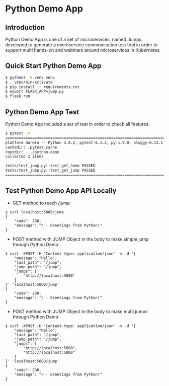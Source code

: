 # Python Demo App

## Introduction

Python Demo App is one of a set of microservices, named Jumps, developed to generate a microservice communication test tool in order to support multi hands-on and webinars around microservices in Kubernetes.

## Quick Start Python Demo App

```bash
$ python3 -m venv venv
$ . venv/bin/activate
$ pip install -r requirements.txt
$ export FLASK_APP=jump.py
$ flask run
```

## Python Demo App Test

Python Demo App included a set of test in order to check all features.

```bash
$ pytest -v
===================================================================================== test session starts =====================================================================================
platform darwin -- Python 3.8.2, pytest-6.1.2, py-1.9.0, pluggy-0.13.1 -- ...python-demo/venv/bin/python3
cachedir: .pytest_cache
rootdir: .../python-demo
collected 2 items

tests/test_jump.py::test_get_home PASSED                                                                                                                                                [ 50%]
tests/test_jump.py::test_get_jump PASSED                                                                                                                                                [100%]
====================================================================================== 2 passed in 0.13s ======================================================================================
```

## Test Python Demo App API Locally

- GET method to reach /jump

```
$ curl localhost:5000/jump
{
    "code": 200,
    "message": "/ - Greetings from Python!"
}
```

- POST method with JUMP Object in the body to make simple jump through Python Demo

```
$ curl -XPOST -H "Content-type: application/json" -v -d '{
    "message": "Hello",
    "last_path": "/jump",
    "jump_path": "/jump",
    "jumps": [
        "http://localhost:5000"
    ]
}' 'localhost:5000/jump'
{
    "code": 200,
    "message": "/ - Greetings from Python!"
}
```

- POST method with JUMP Object in the body to make multi jumps through Python Demo

```
$ curl -XPOST -H "Content-type: application/json" -v -d '{
    "message": "Hello",
    "last_path": "/jump",
    "jump_path": "/jump",
    "jumps": [
        "http://localhost:5000",
        "http://localhost:5000"
    ]
}' 'localhost:5000/jump'
{
    "code": 200,
    "message": "/ - Greetings from Python!"
}
```
